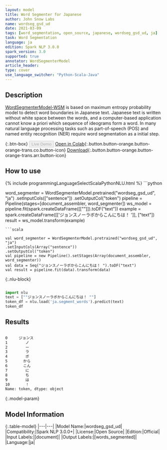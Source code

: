 ```yaml
---
layout: model
title: Word Segmenter for Japanese
author: John Snow Labs
name: wordseg_gsd_ud
date: 2021-03-09
tags: [word_segmentation, open_source, japanese, wordseg_gsd_ud, ja]
task: Word Segmentation
language: ja
edition: Spark NLP 3.0.0
spark_version: 3.0
supported: true
annotator: WordSegmenterModel
article_header:
type: cover
use_language_switcher: "Python-Scala-Java"
---
```


## Description

[WordSegmenterModel-WSM](https://en.wikipedia.org/wiki/Text_segmentation) is based on maximum entropy probability model to detect word boundaries in Japanese text.
Japanese text is written without white space between the words, and a computer-based application cannot know a priori which sequence of ideograms form a word.
In many natural language processing tasks such as part-of-speech (POS) and named entity recognition (NER) require word segmentation as a initial step.

{:.btn-box}
<button class="button button-orange" disabled>Live Demo</button>
[Open in Colab](https://colab.research.google.com/github/JohnSnowLabs/spark-nlp-workshop/blob/master/jupyter/annotation/chinese/word_segmentation/words_segmenter_demo.ipynb){:.button.button-orange.button-orange-trans.co.button-icon}
[Download](https://s3.amazonaws.com/auxdata.johnsnowlabs.com/public/models/wordseg_gsd_ud_ja_3.0.0_3.0_1615292309908.zip){:.button.button-orange.button-orange-trans.arr.button-icon}

## How to use



<div class="tabs-box" markdown="1">
{% include programmingLanguageSelectScalaPythonNLU.html %}
```python

word_segmenter = WordSegmenterModel.pretrained("wordseg_gsd_ud", "ja")        .setInputCols(["sentence"])        .setOutputCol("token")
pipeline = Pipeline(stages=[document_assembler, word_segmenter])
ws_model = pipeline.fit(spark.createDataFrame([[""]]).toDF("text"))
example = spark.createDataFrame([['ジョンスノーラボからこんにちは！ ']], ["text"])
result = ws_model.transform(example)

```
```scala

val word_segmenter = WordSegmenterModel.pretrained("wordseg_gsd_ud", "ja")
.setInputCols(Array("sentence"))
.setOutputCol("token")
val pipeline = new Pipeline().setStages(Array(document_assembler, word_segmenter))
val data = Seq("ジョンスノーラボからこんにちは！ ").toDF("text")
val result = pipeline.fit(data).transform(data)

```

{:.nlu-block}
```python

import nlu
text = [""ジョンスノーラボからこんにちは！ ""]
token_df = nlu.load('ja.segment_words').predict(text)
token_df

```
</div>

## Results

```bash

0     ジョンス
1        ノ
2        ー
3        ラ
4        ボ
5       から
6       こん
7        に
8        ち
9        は
10       ！
Name: token, dtype: object
```

{:.model-param}
## Model Information

{:.table-model}
|---|---|
|Model Name:|wordseg_gsd_ud|
|Compatibility:|Spark NLP 3.0.0+|
|License:|Open Source|
|Edition:|Official|
|Input Labels:|[document]|
|Output Labels:|[words_segmented]|
|Language:|ja|